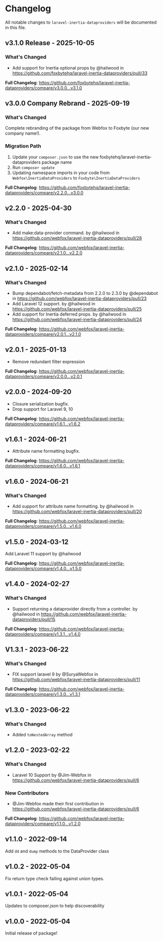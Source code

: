 # Changelog

All notable changes to `laravel-inertia-dataproviders` will be documented in this file.

## v3.1.0 Release - 2025-10-05

### What's Changed

* Add support for Inertia optional props by @hailwood in https://github.com/foxbytehq/laravel-inertia-dataproviders/pull/33

**Full Changelog**: https://github.com/foxbytehq/laravel-inertia-dataproviders/compare/v3.0.0...v3.1.0

## v3.0.0 Company Rebrand - 2025-09-19

### What's Changed

Complete rebranding of the package from Webfox to Foxbyte (our new company name!).

### Migration Path

1. Update your `composer.json` to use the new foxbytehq/laravel-inertia-dataproviders package name
2. Run `composer update`
3. Updating namespace imports in your code from `Webfox\InertiaDataProviders` to `Foxbyte\InertiaDataProviders`

**Full Changelog**: https://github.com/foxbytehq/laravel-inertia-dataproviders/compare/v2.2.0...v3.0.0

## v2.2.0 - 2025-04-30

### What's Changed

* Add make:data-provider command. by @hailwood in https://github.com/webfox/laravel-inertia-dataproviders/pull/28

**Full Changelog**: https://github.com/webfox/laravel-inertia-dataproviders/compare/v2.1.0...v2.2.0

## v2.1.0 - 2025-02-14

### What's Changed

* Bump dependabot/fetch-metadata from 2.2.0 to 2.3.0 by @dependabot in https://github.com/webfox/laravel-inertia-dataproviders/pull/23
* Add Laravel 12 support. by @hailwood in https://github.com/webfox/laravel-inertia-dataproviders/pull/25
* Add support for Inertia deferred props. by @hailwood in https://github.com/webfox/laravel-inertia-dataproviders/pull/24

**Full Changelog**: https://github.com/webfox/laravel-inertia-dataproviders/compare/v2.0.1...v2.1.0

## v2.0.1 - 2025-01-13

* Remove redundant filter expression

**Full Changelog**: https://github.com/webfox/laravel-inertia-dataproviders/compare/v2.0.0...v2.0.1

## v2.0.0 - 2024-09-20

* Closure serialization bugfix.
* Drop support for Laravel 9, 10

**Full Changelog**: https://github.com/webfox/laravel-inertia-dataproviders/compare/v1.6.1...v1.6.2

## v1.6.1 - 2024-06-21

* Attribute name formatting bugfix.

**Full Changelog**: https://github.com/webfox/laravel-inertia-dataproviders/compare/v1.6.0...v1.6.1

## v1.6.0 - 2024-06-21

### What's Changed

* Add support for attribute name formatting. by @hailwood in https://github.com/webfox/laravel-inertia-dataproviders/pull/20

**Full Changelog**: https://github.com/webfox/laravel-inertia-dataproviders/compare/v1.5.0...v1.6.0

## v1.5.0 - 2024-03-12

Add Laravel 11 support by @hailwood

**Full Changelog**: https://github.com/webfox/laravel-inertia-dataproviders/compare/v1.4.0...v1.5.0

## v1.4.0 - 2024-02-27

### What's Changed

* Support returning a dataprovider directly from a controller. by @hailwood in https://github.com/webfox/laravel-inertia-dataproviders/pull/15

**Full Changelog**: https://github.com/webfox/laravel-inertia-dataproviders/compare/v1.3.1...v1.4.0

## V1.3.1 - 2023-06-22

### What's Changed

- FIX support laravel 9 by @SuryaWebfox in https://github.com/webfox/laravel-inertia-dataproviders/pull/11

**Full Changelog**: https://github.com/webfox/laravel-inertia-dataproviders/compare/v1.3.0...v1.3.1

## v1.3.0 - 2023-06-22

### What's Changed

- Added `toNestedArray` method

## v1.2.0 - 2023-02-22

### What's Changed

- Laravel 10 Support by @Jim-Webfox in https://github.com/webfox/laravel-inertia-dataproviders/pull/6

### New Contributors

- @Jim-Webfox made their first contribution in https://github.com/webfox/laravel-inertia-dataproviders/pull/6

**Full Changelog**: https://github.com/webfox/laravel-inertia-dataproviders/compare/v1.1.0...v1.2.0

## v1.1.0 - 2022-09-14

Add `dd` and `dump` methods to the DataProvider class

## v1.0.2 - 2022-05-04

Fix return type check failing against union types.

## v1.0.1 - 2022-05-04

Updates to composer.json to help discoverability

## v1.0.0 - 2022-05-04

Initial release of package!
